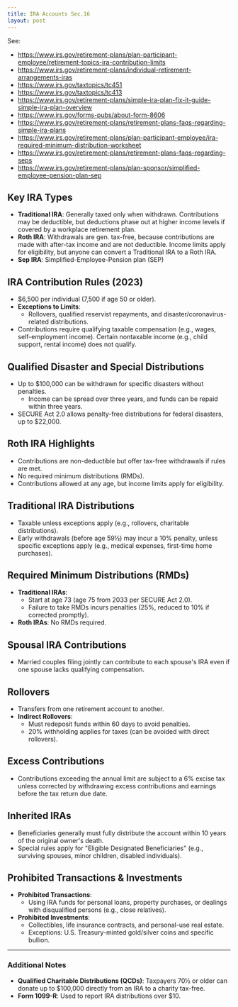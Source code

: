 ```yaml
---
title: IRA Accounts Sec.16
layout: post
---
```


See:
- https://www.irs.gov/retirement-plans/plan-participant-employee/retirement-topics-ira-contribution-limits
- https://www.irs.gov/retirement-plans/individual-retirement-arrangements-iras
- https://www.irs.gov/taxtopics/tc451
- https://www.irs.gov/taxtopics/tc413
- https://www.irs.gov/retirement-plans/simple-ira-plan-fix-it-guide-simple-ira-plan-overview
- https://www.irs.gov/forms-pubs/about-form-8606
- https://www.irs.gov/retirement-plans/retirement-plans-faqs-regarding-simple-ira-plans
- https://www.irs.gov/retirement-plans/plan-participant-employee/ira-required-minimum-distribution-worksheet
- https://www.irs.gov/retirement-plans/retirement-plans-faqs-regarding-seps
- https://www.irs.gov/retirement-plans/plan-sponsor/simplified-employee-pension-plan-sep




## Key IRA Types
- **Traditional IRA**: Generally taxed only when withdrawn. Contributions may be deductible, but deductions phase out at higher income levels if covered by a workplace retirement plan.
- **Roth IRA**: Withdrawals are gen. tax-free, because contributions are made with after-tax income and are not deductible. Income limits apply for eligibility, but anyone can convert a Traditional IRA to a Roth IRA.
- **Sep  IRA**: Simplified-Employee-Pension plan (SEP)

## IRA Contribution Rules (2023)
- $6,500 per individual (7,500 if age 50 or older).
- **Exceptions to Limits**:
  - Rollovers, qualified reservist repayments, and disaster/coronavirus-related distributions.
- Contributions require qualifying taxable compensation (e.g., wages, self-employment income). Certain nontaxable income (e.g., child support, rental income) does not qualify.

## Qualified Disaster and Special Distributions
- Up to $100,000 can be withdrawn for specific disasters without penalties.
  - Income can be spread over three years, and funds can be repaid within three years.
- SECURE Act 2.0 allows penalty-free distributions for federal disasters, up to $22,000.

## Roth IRA Highlights
- Contributions are non-deductible but offer tax-free withdrawals if rules are met.
- No required minimum distributions (RMDs).
- Contributions allowed at any age, but income limits apply for eligibility.

## Traditional IRA Distributions
- Taxable unless exceptions apply (e.g., rollovers, charitable distributions).
- Early withdrawals (before age 59½) may incur a 10% penalty, unless specific exceptions apply (e.g., medical expenses, first-time home purchases).

## Required Minimum Distributions (RMDs)
- **Traditional IRAs**:
  - Start at age 73 (age 75 from 2033 per SECURE Act 2.0).
  - Failure to take RMDs incurs penalties (25%, reduced to 10% if corrected promptly).
- **Roth IRAs**: No RMDs required.

## Spousal IRA Contributions
- Married couples filing jointly can contribute to each spouse's IRA even if one spouse lacks qualifying compensation.

## Rollovers
- Transfers from one retirement account to another.
- **Indirect Rollovers**:
  - Must redeposit funds within 60 days to avoid penalties.
  - 20% withholding applies for taxes (can be avoided with direct rollovers).

## Excess Contributions
- Contributions exceeding the annual limit are subject to a 6% excise tax unless corrected by withdrawing excess contributions and earnings before the tax return due date.

## Inherited IRAs
- Beneficiaries generally must fully distribute the account within 10 years of the original owner's death.
- Special rules apply for "Eligible Designated Beneficiaries" (e.g., surviving spouses, minor children, disabled individuals).

## Prohibited Transactions & Investments
- **Prohibited Transactions**:
  - Using IRA funds for personal loans, property purchases, or dealings with disqualified persons (e.g., close relatives).
- **Prohibited Investments**:
  - Collectibles, life insurance contracts, and personal-use real estate.
  - Exceptions: U.S. Treasury-minted gold/silver coins and specific bullion.

---

### Additional Notes
- **Qualified Charitable Distributions (QCDs)**: Taxpayers 70½ or older can donate up to $100,000 directly from an IRA to a charity tax-free.
- **Form 1099-R**: Used to report IRA distributions over $10.
